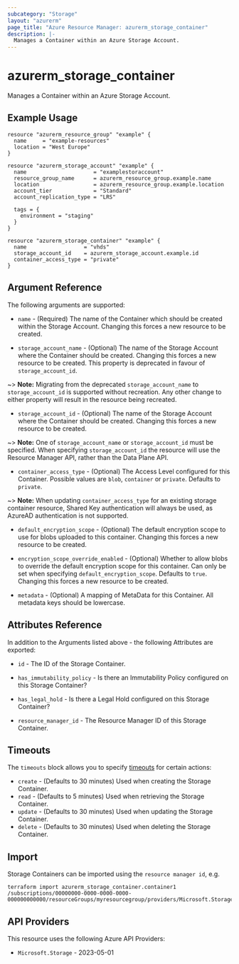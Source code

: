 ```yaml
---
subcategory: "Storage"
layout: "azurerm"
page_title: "Azure Resource Manager: azurerm_storage_container"
description: |-
  Manages a Container within an Azure Storage Account.
---
```


# azurerm_storage_container

Manages a Container within an Azure Storage Account.

## Example Usage

```hcl
resource "azurerm_resource_group" "example" {
  name     = "example-resources"
  location = "West Europe"
}

resource "azurerm_storage_account" "example" {
  name                     = "examplestoraccount"
  resource_group_name      = azurerm_resource_group.example.name
  location                 = azurerm_resource_group.example.location
  account_tier             = "Standard"
  account_replication_type = "LRS"

  tags = {
    environment = "staging"
  }
}

resource "azurerm_storage_container" "example" {
  name                  = "vhds"
  storage_account_id    = azurerm_storage_account.example.id
  container_access_type = "private"
}
```

## Argument Reference

The following arguments are supported:

* `name` - (Required) The name of the Container which should be created within the Storage Account. Changing this forces a new resource to be created.

* `storage_account_name` - (Optional) The name of the Storage Account where the Container should be created. Changing this forces a new resource to be created. This property is deprecated in favour of `storage_account_id`.

~> **Note:** Migrating from the deprecated `storage_account_name` to `storage_account_id` is supported without recreation. Any other change to either property will result in the resource being recreated.

* `storage_account_id` - (Optional) The name of the Storage Account where the Container should be created. Changing this forces a new resource to be created.

~> **Note:** One of `storage_account_name` or `storage_account_id` must be specified. When specifying `storage_account_id` the resource will use the Resource Manager API, rather than the Data Plane API.

* `container_access_type` - (Optional) The Access Level configured for this Container. Possible values are `blob`, `container` or `private`. Defaults to `private`.

~> **Note:** When updating `container_access_type` for an existing storage container resource, Shared Key authentication will always be used, as AzureAD authentication is not supported.

* `default_encryption_scope` - (Optional) The default encryption scope to use for blobs uploaded to this container. Changing this forces a new resource to be created.

* `encryption_scope_override_enabled` - (Optional) Whether to allow blobs to override the default encryption scope for this container. Can only be set when specifying `default_encryption_scope`. Defaults to `true`. Changing this forces a new resource to be created.

* `metadata` - (Optional) A mapping of MetaData for this Container. All metadata keys should be lowercase.

## Attributes Reference

In addition to the Arguments listed above - the following Attributes are exported:

* `id` - The ID of the Storage Container.

* `has_immutability_policy` - Is there an Immutability Policy configured on this Storage Container?

* `has_legal_hold` - Is there a Legal Hold configured on this Storage Container?

* `resource_manager_id` - The Resource Manager ID of this Storage Container.

## Timeouts

The `timeouts` block allows you to specify [timeouts](https://developer.hashicorp.com/terraform/language/resources/configure#define-operation-timeouts) for certain actions:

* `create` - (Defaults to 30 minutes) Used when creating the Storage Container.
* `read` - (Defaults to 5 minutes) Used when retrieving the Storage Container.
* `update` - (Defaults to 30 minutes) Used when updating the Storage Container.
* `delete` - (Defaults to 30 minutes) Used when deleting the Storage Container.

## Import

Storage Containers can be imported using the `resource manager id`, e.g.

```shell
terraform import azurerm_storage_container.container1 /subscriptions/00000000-0000-0000-0000-000000000000/resourceGroups/myresourcegroup/providers/Microsoft.Storage/storageAccounts/myaccount/blobServices/default/containers/mycontainer
```

## API Providers
<!-- This section is generated, changes will be overwritten -->
This resource uses the following Azure API Providers:

* `Microsoft.Storage` - 2023-05-01
